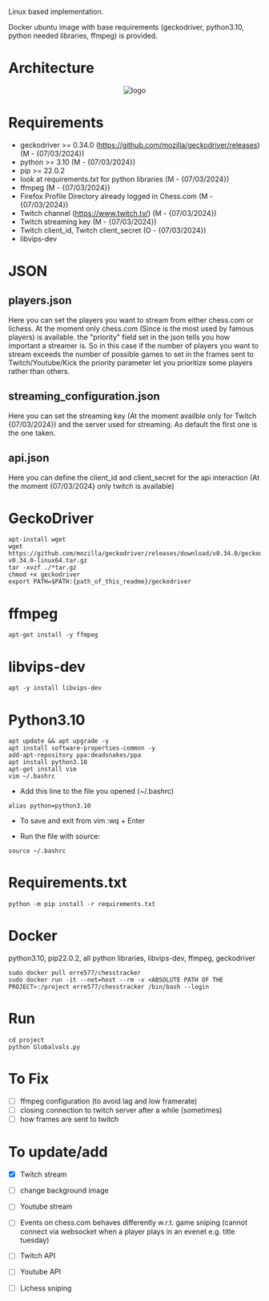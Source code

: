 Linux based implementation.

Docker ubuntu image with base requirements (geckodriver, python3.10, python needed libraries, ffmpeg) is provided.

# Architecture

<p align="center">
  <img src="https://i.ibb.co/Pjp9y2y/chesstracker.png" alt="logo">
</p>

# Requirements

- geckodriver >= 0.34.0 (https://github.com/mozilla/geckodriver/releases) (M - {07/03/2024})
- python >= 3.10 (M - {07/03/2024})
- pip >= 22.0.2
- look at requirements.txt for python libraries (M - {07/03/2024})
- ffmpeg (M - {07/03/2024})
- Firefox Profile Directory already logged in Chess.com (M - {07/03/2024})
- Twitch channel (https://www.twitch.tv/) (M - {07/03/2024})
- Twitch streaming key (M - {07/03/2024})
- Twitch client_id, Twitch client_secret (O - {07/03/2024})
- libvips-dev

# JSON

## players.json

Here you can set the players you want to stream from either chess.com or lichess.
At the moment only chess.com (Since is the most used by famous players) is available.
the "priority" field set in the json tells you how important a streamer is. So in this case if the number of players you want to stream
exceeds the number of possible games to set in the frames sent to Twitch/Youtube/Kick the priority parameter let you prioritize some players rather than others.

## streaming_configuration.json  

Here you can set the streaming key (At the moment availble only for Twitch {07/03/2024}) and the server used for streaming.
As default the first one is the one taken.

## api.json

Here you can define the client_id and client_secret for the api interaction (At the moment {07/03/2024} only twitch is available)

# GeckoDriver

```
apt-install wget
wget https://github.com/mozilla/geckodriver/releases/download/v0.34.0/geckodriver-v0.34.0-linux64.tar.gz
tar -xvzf ./*tar.gz
chmod +x geckodriver
export PATH=$PATH:{path_of_this_readme}/geckodriver
```

# ffmpeg

```
apt-get install -y ffmpeg
```

# libvips-dev

```
apt -y install libvips-dev
```

# Python3.10

```
apt update && apt upgrade -y
apt install software-properties-common -y
add-apt-repository ppa:deadsnakes/ppa
apt install python3.10
apt-get install vim
vim ~/.bashrc
```

- Add this line to the file you opened (~/.bashrc)
```
alias python=python3.10
```

- To save and exit from vim :wq + Enter

- Run the file with source:
```
source ~/.bashrc
```

# Requirements.txt

```
python -m pip install -r requirements.txt
```

# Docker

python3.10, pip22.0.2, all python libraries, libvips-dev, ffmpeg, geckodriver

```
sudo docker pull erre577/chesstracker
sudo docker run -it --net=host --rm -v <ABSOLUTE PATH OF THE PROJECT>:/project erre577/chesstracker /bin/bash --login
```

# Run

```
cd project
python Globalvals.py
```

# To Fix

 - [ ] ffmpeg configuration (to avoid lag and low framerate)
 - [ ] closing connection to twitch server after a while (sometimes)
 - [ ] how frames are sent to twitch

# To update/add
 - [x] Twitch stream
 - [ ] change background image
 - [ ] Youtube stream
 - [ ] Events on chess.com behaves differently w.r.t. game sniping (cannot connect via websocket when a player plays in an evenet e.g. title tuesday)
 - [ ] Twitch API
 - [ ] Youtube API
 - [ ] Lichess sniping
 
